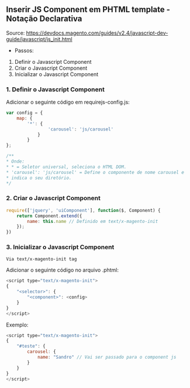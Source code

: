 ## Inserir JS Component em PHTML template - Notação Declarativa

Source: https://devdocs.magento.com/guides/v2.4/javascript-dev-guide/javascript/js_init.html

- Passos:
1. Definir o Javascript Component
2. Criar o Javascript Component
2. Inicializar o Javascript Component

### 1. Definir o Javascript Component

Adicionar o seguinte código em requirejs-config.js:
```js
var config = {
    map: {
        '*': {
                'carousel': 'js/carousel'
            }
        }
};

/**
* Onde:
* * = Seletor universal, seleciona o HTML DOM.
* 'carousel': 'js/carousel' = Define o componente de nome carousel e 
* indica o seu diretório. 
*/
```

### 2. Criar o Javascript Component

```js
require(['jquery', 'uiComponent'], function($, Component) {
    return Component.extend({
        name: this.name // Definido em text/x-magento-init
    });
})
```

### 3. Inicializar o Javascript Component

`Via text/x-magento-init tag`

Adicionar o seguinte código no arquivo .phtml:
```js
<script type="text/x-magento-init">
{
    "<selector>": {
        "<component>": <config>
    }
}
</script>
```

Exemplo:

```js
<script type="text/x-magento-init">
{
    "#teste": {
        carousel: {
            name: "Sandro" // Vai ser passado para o component js
        }
    }
}
</script>
```

